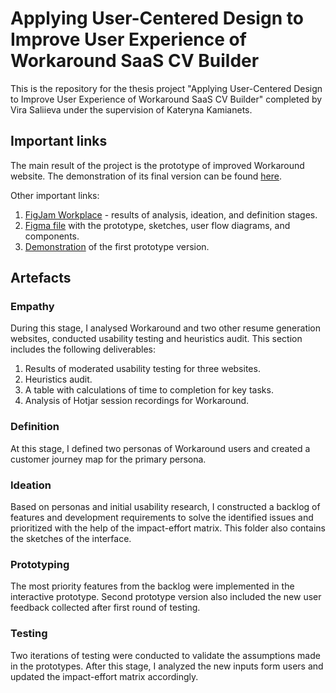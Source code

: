 # Applying User-Centered Design to Improve User Experience of Workaround SaaS CV Builder

This is the repository for the thesis project "Applying User-Centered Design to Improve User Experience of Workaround SaaS CV Builder" completed by Vira Saliieva under the supervision of Kateryna Kamianets. 

## Important links

The main result of the project is the prototype of improved Workaround website. The demonstration of its final version can be found [here](https://www.figma.com/proto/uq0Jy848zOU9ycVbA2zV2z/Prototyping-%26-Testing?type=design&node-id=503-20599&t=FB8prDNma3iMkU2c-1&scaling=scale-down-width&page-id=0%3A1&starting-point-node-id=21%3A524&mode=design).

Other important links:

1. [FigJam Workplace](https://www.figma.com/file/3Pi2MUHhSMhuFoKQll91bO/Workplace?type=whiteboard&node-id=19-112&t=6ImTNSmUAyM7lzx4-4) - results of analysis, ideation, and definition stages.
2. [Figma file](https://www.figma.com/file/uq0Jy848zOU9ycVbA2zV2z/Prototyping-%26-Testing?type=design&node-id=0%3A1&mode=design&t=iqFIg3CyY7wMUH8k-1) with the prototype, sketches, user flow diagrams, and components.
3. [Demonstration](https://www.figma.com/proto/uq0Jy848zOU9ycVbA2zV2z/Prototyping-%26-Testing?type=design&node-id=21-524&t=iqFIg3CyY7wMUH8k-0&scaling=scale-down-width&page-id=0%3A1&starting-point-node-id=21%3A524) of the first prototype version.

## Artefacts

### Empathy

During this stage, I analysed Workaround and two other resume generation websites, conducted usability testing and heuristics audit. This section includes the following deliverables:
1. Results of moderated usability testing for three websites.
2. Heuristics audit.
3. A table with calculations of time to completion for key tasks.
4. Analysis of Hotjar session recordings for Workaround.

### Definition

At this stage, I defined two personas of Workaround users and created a customer journey map for the primary persona.

### Ideation

Based on personas and initial usability research, I constructed a backlog of features and development requirements to solve the identified issues and prioritized with the help of the impact-effort matrix. This folder also contains the sketches of the interface.

### Prototyping

The most priority features from the backlog were implemented in the interactive prototype. Second prototype version also included the new user feedback collected after first round of testing.

### Testing

Two iterations of testing were conducted to validate the assumptions made in the prototypes. After this stage, I analyzed the new inputs form users and updated the impact-effort matrix accordingly.
